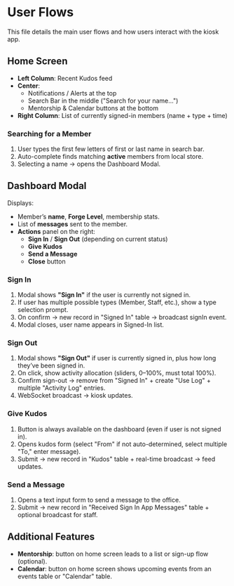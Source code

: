 # User Flows

This file details the main user flows and how users interact with the kiosk app.

## Home Screen

- **Left Column**: Recent Kudos feed
- **Center**: 
  - Notifications / Alerts at the top
  - Search Bar in the middle ("Search for your name...")
  - Mentorship & Calendar buttons at the bottom
- **Right Column**: List of currently signed-in members (name + type + time)

### Searching for a Member

1. User types the first few letters of first or last name in search bar.
2. Auto-complete finds matching **active** members from local store.
3. Selecting a name → opens the Dashboard Modal.

## Dashboard Modal

Displays:
- Member’s **name**, **Forge Level**, membership stats.
- List of **messages** sent to the member.
- **Actions** panel on the right:
  - **Sign In** / **Sign Out** (depending on current status)
  - **Give Kudos**
  - **Send a Message**
  - **Close** button

### Sign In

1. Modal shows **"Sign In"** if the user is currently not signed in.
2. If user has multiple possible types (Member, Staff, etc.), show a type selection prompt.
3. On confirm → new record in "Signed In" table → broadcast signIn event.
4. Modal closes, user name appears in Signed-In list.

### Sign Out

1. Modal shows **"Sign Out"** if user is currently signed in, plus how long they’ve been signed in.
2. On click, show activity allocation (sliders, 0–100%, must total 100%).
3. Confirm sign-out → remove from "Signed In" + create "Use Log" + multiple "Activity Log" entries.
4. WebSocket broadcast → kiosk updates.

### Give Kudos

1. Button is always available on the dashboard (even if user is not signed in).
2. Opens kudos form (select "From" if not auto-determined, select multiple "To," enter message).
3. Submit → new record in "Kudos" table + real-time broadcast → feed updates.

### Send a Message

1. Opens a text input form to send a message to the office.
2. Submit → new record in "Received Sign In App Messages" table + optional broadcast for staff.

## Additional Features

- **Mentorship**: button on home screen leads to a list or sign-up flow (optional).
- **Calendar**: button on home screen shows upcoming events from an events table or "Calendar" table.